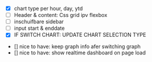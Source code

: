 - [x] chart type per hour, day, ytd
- [ ] Header & content: Css grid ipv flexbox
- [ ] inschuifbare sidebar
- [ ] input start & enddate
- [x] IF SWITCH CHART: UPDATE CHART SELECTION TYPE
- [] nice to have: keep graph info afer switching graph
- [] nice to have: show realtime dashboard on page load
